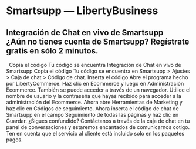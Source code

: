# Smartsupp — LibertyBusiness
## Integración de Chat en vivo de Smartsupp ¿Aún no tienes cuenta de Smartsupp? Regístrate gratis en sólo 2 minutos.
  Copia el código Tu código se encuentra 
Integración de Chat en vivo de Smartsupp
Copia el código
Tu código se encuentra en Smartsupp > Ajustes > Caja de chat > Código de chat.
Inserta el código
Abre el programa hecho por LibertyCommerce. Haz clic en Ecommerce y luego en Administración Ecommerce.
También se puede acceder a través de un navegador. Utilice el nombre de usuario y la contraseña que hayas recibido para acceder a la administración del Ecommerce.
Ahora abre Herramientas de Marketing y haz clic en Códigos de seguimiento.
Ahora inserta el código de chat de Smartsupp en el campo Seguimiento de todas las páginas y haz clic en Guardar.
¿Sigues confundido? Contáctanos a través de la caja de chat en tu panel de conversaciones y estaremos encantados de comunicarnos cotigo. Ten en cuenta que el servicio al cliente está incluido solo en los paquetes pagos.

